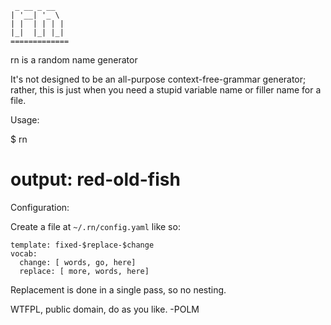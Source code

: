                 
     _ __ _ __  
    | '__| '_ \ 
    | |  | | | |
    |_|  |_| |_|
    =============

rn is a random name generator

It's not designed to be an all-purpose context-free-grammar generator; rather,
this is just when you need a stupid variable name or filler name for a file. 

Usage:

$ rn
# output: red-old-fish

Configuration:

Create a file at `~/.rn/config.yaml` like so:

    template: fixed-$replace-$change
    vocab:
      change: [ words, go, here]
      replace: [ more, words, here]

Replacement is done in a single pass, so no nesting. 

WTFPL, public domain, do as you like. -POLM
